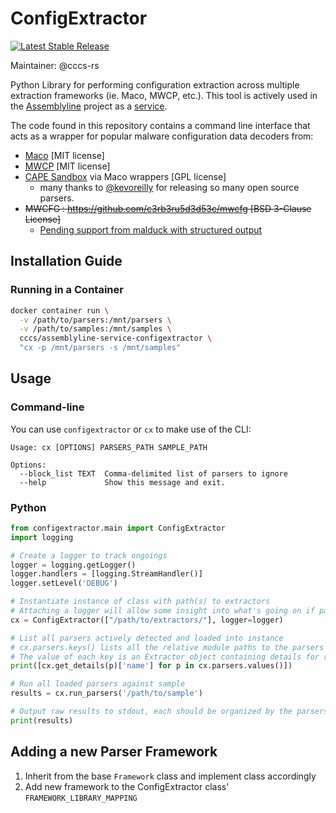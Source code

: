 # ConfigExtractor

<a href="https://pypi.org/project/configextractor-py/#history"><img src="https://img.shields.io/pypi/v/configextractor-py.svg" alt="Latest Stable Release"></a>

Maintainer: @cccs-rs

Python Library for performing configuration extraction across multiple extraction frameworks (ie. Maco, MWCP, etc.). This tool is actively used in the [Assemblyline](https://cybercentrecanada.github.io/assemblyline4_docs/) project as a [service](https://github.com/CybercentreCanada/assemblyline-service-configextractor).

The code found in this repository contains a command line interface that acts as
a wrapper for popular malware configuration data decoders from:

- [Maco](https://github.com/CybercentreCanada/Maco) [MIT license]
- [MWCP](https://github.com/Defense-Cyber-Crime-Center/DC3-MWCP) [MIT license]
- [CAPE Sandbox](https://github.com/kevoreilly/CAPEv2/) via Maco wrappers [GPL license]
  - many thanks to [@kevoreilly](https://github.com/kevoreilly) for releasing so many open source parsers.
- ~~MWCFG : https://github.com/c3rb3ru5d3d53c/mwcfg [BSD 3-Clause License]~~
  - [Pending support from malduck with structured output](https://github.com/CERT-Polska/malduck/pull/101)

## Installation Guide

### Running in a Container

```bash
docker container run \
  -v /path/to/parsers:/mnt/parsers \
  -v /path/to/samples:/mnt/samples \
  cccs/assemblyline-service-configextractor \
  "cx -p /mnt/parsers -s /mnt/samples"
```

## Usage

### Command-line

You can use `configextractor` or `cx` to make use of the CLI:

```
Usage: cx [OPTIONS] PARSERS_PATH SAMPLE_PATH

Options:
  --block_list TEXT  Comma-delimited list of parsers to ignore
  --help             Show this message and exit.
```

### Python

```python
from configextractor.main import ConfigExtractor
import logging

# Create a logger to track ongoings
logger = logging.getLogger()
logger.handlers = [logging.StreamHandler()]
logger.setLevel('DEBUG')

# Instantiate instance of class with path(s) to extractors
# Attaching a logger will allow some insight into what's going on if parser detection is the issue
cx = ConfigExtractor(["/path/to/extractors/"], logger=logger)

# List all parsers actively detected and loaded into instance
# cx.parsers.keys() lists all the relative module paths to the parsers
# The value of each key is an Extractor object containing details for running the extractor (ie. venv location, YARA rule, etc.)
print([cx.get_details(p)['name'] for p in cx.parsers.values()])

# Run all loaded parsers against sample
results = cx.run_parsers('/path/to/sample')

# Output raw results to stdout, each should be organized by the parsers that generated an output
print(results)
```

## Adding a new Parser Framework

1. Inherit from the base `Framework` class and implement class accordingly
2. Add new framework to the ConfigExtractor class' `FRAMEWORK_LIBRARY_MAPPING`
